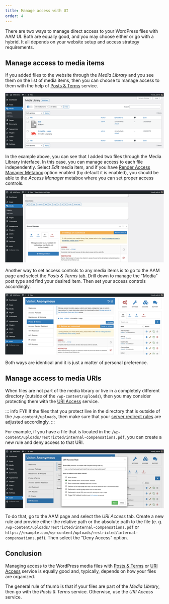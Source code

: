 ```yaml
---
title: Manage access with UI
order: 4
---
```


There are two ways to manage direct access to your WordPress files with AAM UI. Both are equally good, and you may choose either or go with a hybrid. It all depends on your website setup and access strategy requirements.

## Manage access to media items
If you added files to the website through the _Media Library_ and you see them on the list of media items, then you can choose to manage access to them with the help of [Posts & Terms](/plugin/advanced-access-manager/service/post-term) service.

![WordPress Media Library Items](./assets/wordpress-media-library.png)

In the example above, you can see that I added two files through the Media Library interface. In this case, you can manage access to each file independently. Select _Edit_ media item, and if you have [Render Access Manager Metabox](/plugin/advanced-access-manager/setting/render-access-metabox) option enabled (by default it is enabled), you should be able to the _Access Manager_ metabox where you can set proper access controls.

![Restrict Media with Access Manager metabox](./assets/restrict-media-with-metabox.png)

Another way to set access controls to any media items is to go to the AAM page and select the _Posts & Terms_ tab. Drill down to manage the "Media" post type and find your desired item. Then set your access controls accordingly.

![Restrict media with Posts & Terms](./assets/posts-terms-media-restrict.png)

Both ways are identical and it is just a matter of personal preference.

## Manage access to media URIs

When files are not part of the media library or live in a completely different directory (outside of the `/wp-content/uploads`), then you may consider protecting them with the [URI Access](/plugin/advanced-access-manager/service/uri) service.

::: info FYI!
If the files that you protect live in the directory that is outside of the `/wp-content/uploads`, then make sure that your [server redirect rules](/plugin/protected-media-files/installation#setup-server-redirect-rules) are adjusted accordingly.
:::

For example, if you have a file that is located in the `/wp-content/uploads/restricted/internal-compensations.pdf`, you can create a new rule and deny access to that URI.

![URI Access media file](./assets/uri-access-media.png)

To do that, go to the AAM page and select the _URI Access_ tab. Create a new rule and provide either the relative path or the absolute path to the file (e. g. `/wp-content/uploads/restricted/internal-compensations.pdf` or `https://example.com/wp-content/uploads/restricted/internal-compensations.pdf`). Then select the "Deny Access" option.

## Conclusion
Managing access to the WordPress media files with [Posts & Terms](/plugin/advanced-access-manager/service/post-term) or [URI Access](/plugin/advanced-access-manager/service/uri) service is equally good and, typically, depends on how your files are organized.

The general rule of thumb is that if your files are part of the _Media Library_, then go with the _Posts & Terms_ service. Otherwise, use the _URI Access_ service.
